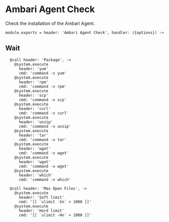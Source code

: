 # Ambari Agent Check

Check the installation of the Ambari Agent.

    module.exports = header: 'Ambari Agent Check', handler: ({options}) ->

## Wait

      @call header: 'Package', ->
        @system.execute
          header: 'yum'
          cmd: 'command -v yum'
        @system.execute
          header: 'rpm'
          cmd: 'command -v rpm'
        @system.execute
          header: 'scp'
          cmd: 'command -v scp'
        @system.execute
          header: 'curl'
          cmd: 'command -v curl'
        @system.execute
          header: 'unzip'
          cmd: 'command -v unzip'
        @system.execute
          header: 'tar'
          cmd: 'command -v tar'
        @system.execute
          header: 'wget'
          cmd: 'command -v wget'
        @system.execute
          header: 'wget'
          cmd: 'command -v wget'
        @system.execute
          header: 'which'
          cmd: 'command -v which'
      
      @call header: 'Max Open Files', ->
        @system.execute
          header: 'Soft limit'
          cmd: '[[ `ulimit -Sn` > 1000 ]]'
        @system.execute
          header: 'Hard limit'
          cmd: '[[ `ulimit -Hn` > 1000 ]]'
